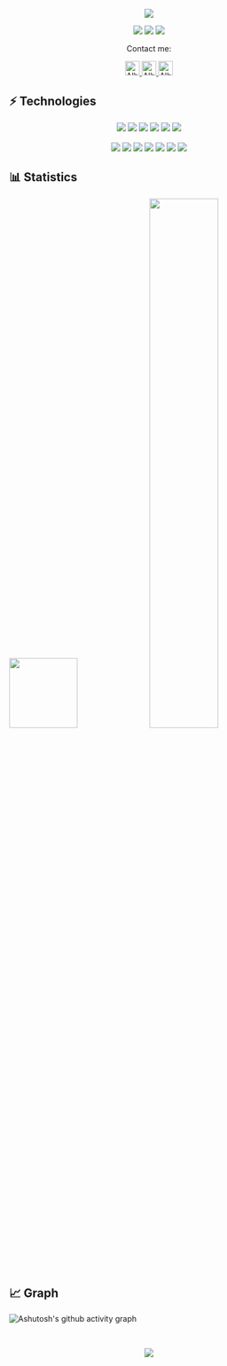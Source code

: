<p align="center">
  <img src="https://readme-typing-svg.herokuapp.com?lines=Hi,+I'm+Alberto.;I+love+to+develop.;I+love+JavaScript.;I+love+React.;I+love+React+Native.;I+love+Nodejs.;&center=true&width=500&height=50">
</p>

<p>
<div align="center">
  <img src="https://img.shields.io/badge/name-Alberto.Peral-blue">
  <img src="https://img.shields.io/badge/focus-frontend&Backend-brightgreen">
  <img src="https://img.shields.io/badge/living-Barcelona-3c9">
</div>
</p>

<p align="center">Contact me:</p>
<p>
<div align="center">
	<a href="https://discord.com/users/209338137346834433" rel="nofollow">
	 	<img alt="Alberto Peral's Discord" width="26px" src="https://raw.githubusercontent.com/peterthehan/peterthehan/master/assets/discord.svg" style="max-width: 100%;">
	</a>
	<a href="https://www.peralstudio.com/" rel="nofollow">
  		<img alt="Alberto Peral's Website" width="26px" src="https://upload.wikimedia.org/wikipedia/commons/thumb/0/0b/Blue_globe_icon.svg/469px-Blue_globe_icon.svg.png" style="max-width: 100%;">
	</a>
	<a href="https://www.linkedin.com/in/alberto-peral/" rel="nofollow">
  		<img alt="Alberto Peral's LinkedIn" width="26px" src="https://raw.githubusercontent.com/peterthehan/peterthehan/master/assets/linkedin.svg" style="max-width: 100%;">
	</a>
</div>
</p>

## ⚡ Technologies

<p>
<div align="center">
  <img src="https://img.shields.io/badge/-JavaScript-black?style=flat-square&logo=javascript">
  <img src="https://img.shields.io/badge/-React-black?style=flat-square&logo=react">
  <img src="https://img.shields.io/badge/React_Native-black?style=flat?style=for-the-badge&logo=react&logoColor=61DAFB">
  <img src="https://img.shields.io/badge/-Angular-black?style=flat-square&logo=Angular">
  <img src="https://img.shields.io/badge/TypeScript-black?style=flat?style=for-the-badge&logo=typescript&logoColor=61DAFB">
  <img src="https://img.shields.io/badge/-HTML5-black?style=flat-square&logo=html5&logoColor=white">
	
  <br>
  <br>
	
  <img src="https://img.shields.io/badge/-CSS3-black?style=flat-square&logo=css3">
  <img src="https://img.shields.io/badge/-Bootstrap-black?style=flat-square&logo=bootstrap">
  <img src="https://img.shields.io/badge/-Firebase-black?style=flat-square&logo=firebase">
  <img src="https://img.shields.io/badge/-Nodejs-black?style=flat-square&logo=Node.js">
  <img src="https://img.shields.io/badge/-Git-black?style=flat-square&logo=git">
  <img src="https://img.shields.io/badge/-GitHub-black?style=flat-square&logo=github">
  <img src="https://img.shields.io/badge/-MongoDB-black?style=flat-square&logo=mongodb">
</div>
</p>

## 📊 Statistics

<p align="left">
    <img width="49.5%" height="18%" src="https://github-readme-stats-git-masterrstaa-rickstaa.vercel.app/api?username=PeralStudio&show_icons=true&theme=radical&hide_border=true">
    <img width="49.5%" src="https://github-readme-streak-stats.herokuapp.com/?user=peralstudio&theme=radical&hide_border=true">
</p>

## 📈 Graph

<!-- ![Ashutosh's github activity graph](https://github-readme-activity-graph.cyclic.app/graph?username=peralstudio&theme=react-dark) -->
![Ashutosh's github activity graph](https://github-readme-activity-graph.vercel.app/graph?username=peralstudio&bg_color=0d1117&color=82274b&line=575661&point=fe418e&area=true&hide_border=true)

  <br>
  
<p align="center"><img src="https://profile-counter.glitch.me/{peralstudio}/count.svg"></p>

